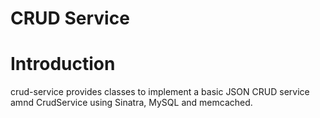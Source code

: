 CRUD Service
============

# Introduction

crud-service provides classes to implement a basic JSON CRUD service amnd CrudService using Sinatra, MySQL and memcached.
